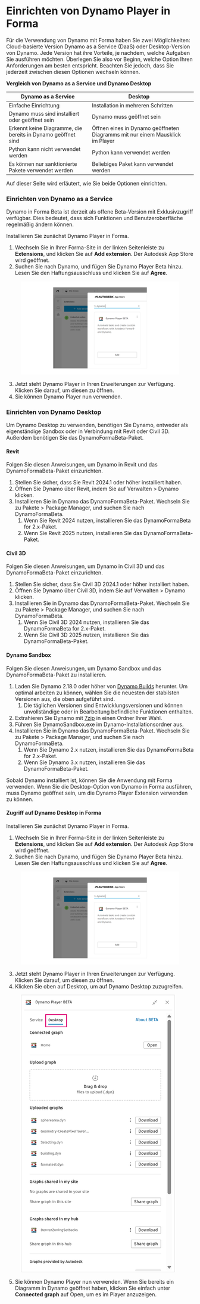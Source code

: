 # Einrichten von Dynamo Player in Forma


Für die Verwendung von Dynamo mit Forma haben Sie zwei Möglichkeiten: Cloud-basierte Version Dynamo as a Service (DaaS) oder Desktop-Version von Dynamo. Jede Version hat ihre Vorteile, je nachdem, welche Aufgaben Sie ausführen möchten. Überlegen Sie also vor Beginn, welche Option Ihren Anforderungen am besten entspricht. Beachten Sie jedoch, dass Sie jederzeit zwischen diesen Optionen wechseln können.

**Vergleich von Dynamo as a Service und Dynamo Desktop**

<table><thead><tr><th>Dynamo as a Service</th><th>Desktop</th><th data-hidden></th></tr></thead><tbody><tr><td>Einfache Einrichtung</td><td>Installation in mehreren Schritten</td><td></td></tr><tr><td>Dynamo muss sind installiert oder geöffnet sein</td><td>Dynamo muss geöffnet sein</td><td></td></tr><tr><td>Erkennt keine Diagramme, die bereits in Dynamo geöffnet sind</td><td>Öffnen eines in Dynamo geöffneten Diagramms mit nur einem Mausklick im Player</td><td></td></tr><tr><td>Python kann nicht verwendet werden</td><td>Python kann verwendet werden</td><td></td></tr><tr><td>Es können nur sanktionierte Pakete verwendet werden</td><td>Beliebiges Paket kann verwendet werden</td><td></td></tr></tbody></table>

Auf dieser Seite wird erläutert, wie Sie beide Optionen einrichten.

### Einrichten von Dynamo as a Service

Dynamo in Forma Beta ist derzeit als offene Beta-Version mit Exklusivzugriff verfügbar. Dies bedeutet, dass sich Funktionen und Benutzeroberfläche regelmäßig ändern können.

Installieren Sie zunächst Dynamo Player in Forma.

1. Wechseln Sie in Ihrer Forma-Site in der linken Seitenleiste zu **Extensions**, und klicken Sie auf **Add extension**. Der Autodesk App Store wird geöffnet.
2. Suchen Sie nach Dynamo, und fügen Sie Dynamo Player Beta hinzu. Lesen Sie den Haftungsausschluss und klicken Sie auf **Agree**.

<figure><img src="../.gitbook/assets/install-player.png" alt=""><figcaption></figcaption></figure>

3. Jetzt steht Dynamo Player in Ihren Erweiterungen zur Verfügung. Klicken Sie darauf, um diesen zu öffnen.
4. Sie können Dynamo Player nun verwenden.

### Einrichten von Dynamo Desktop

Um Dynamo Desktop zu verwenden, benötigen Sie Dynamo, entweder als eigenständige Sandbox oder in Verbindung mit Revit oder Civil 3D. Außerdem benötigen Sie das DynamoFormaBeta-Paket.

#### Revit

Folgen Sie diesen Anweisungen, um Dynamo in Revit und das DynamoFormaBeta-Paket einzurichten.

1. Stellen Sie sicher, dass Sie Revit 2024.1 oder höher installiert haben.
2. Öffnen Sie Dynamo über Revit, indem Sie auf Verwalten > Dynamo klicken.
3. Installieren Sie in Dynamo das DynamoFormaBeta-Paket. Wechseln Sie zu Pakete > Package Manager, und suchen Sie nach DynamoFormaBeta.
   1. Wenn Sie Revit 2024 nutzen, installieren Sie das DynamoFormaBeta for 2.x-Paket.
   2. Wenn Sie Revit 2025 nutzen, installieren Sie das DynamoFormaBeta-Paket.

#### Civil 3D

Folgen Sie diesen Anweisungen, um Dynamo in Civil 3D und das DynamoFormaBeta-Paket einzurichten.

1. Stellen Sie sicher, dass Sie Civil 3D 2024.1 oder höher installiert haben.
2. Öffnen Sie Dynamo über Civil 3D, indem Sie auf Verwalten > Dynamo klicken.
3. Installieren Sie in Dynamo das DynamoFormaBeta-Paket. Wechseln Sie zu Pakete > Package Manager, und suchen Sie nach DynamoFormaBeta.
   1. Wenn Sie Civil 3D 2024 nutzen, installieren Sie das DynamoFormaBeta for 2.x-Paket.
   2. Wenn Sie Civil 3D 2025 nutzen, installieren Sie das DynamoFormaBeta-Paket.

#### Dynamo Sandbox

Folgen Sie diesen Anweisungen, um Dynamo Sandbox und das DynamoFormaBeta-Paket zu installieren.

1. Laden Sie Dynamo 2.18.0 oder höher von [Dynamo Builds](https://dynamobuilds.com/) herunter. Um optimal arbeiten zu können, wählen Sie die neuesten der stabilsten Versionen aus, die oben aufgeführt sind.
   1. Die täglichen Versionen sind Entwicklungsversionen und können unvollständige oder in Bearbeitung befindliche Funktionen enthalten.
2. Extrahieren Sie Dynamo mit [7zip](https://www.7-zip.de/) in einen Ordner Ihrer Wahl.
3. Führen Sie DynamoSandbox.exe im Dynamo-Installationsordner aus.
4. Installieren Sie in Dynamo das DynamoFormaBeta-Paket. Wechseln Sie zu Pakete > Package Manager, und suchen Sie nach DynamoFormaBeta.
   1. Wenn Sie Dynamo 2.x nutzen, installieren Sie das DynamoFormaBeta for 2.x-Paket.
   2. Wenn Sie Dynamo 3.x nutzen, installieren Sie das DynamoFormaBeta-Paket.

Sobald Dynamo installiert ist, können Sie die Anwendung mit Forma verwenden. Wenn Sie die Desktop-Option von Dynamo in Forma ausführen, muss Dynamo geöffnet sein, um die Dynamo Player Extension verwenden zu können.

#### Zugriff auf Dynamo Desktop in Forma

Installieren Sie zunächst Dynamo Player in Forma.

1. Wechseln Sie in Ihrer Forma-Site in der linken Seitenleiste zu **Extensions**, und klicken Sie auf **Add extension**. Der Autodesk App Store wird geöffnet.
2. Suchen Sie nach Dynamo, und fügen Sie Dynamo Player Beta hinzu. Lesen Sie den Haftungsausschluss und klicken Sie auf **Agree**.

<figure><img src="../.gitbook/assets/install-player.png" alt=""><figcaption></figcaption></figure>

3. Jetzt steht Dynamo Player in Ihren Erweiterungen zur Verfügung. Klicken Sie darauf, um diesen zu öffnen.
4. Klicken Sie oben auf Desktop, um auf Dynamo Desktop zuzugreifen.

<figure><img src="../.gitbook/assets/dynamo-desktop.png" alt=""><figcaption></figcaption></figure>

5. Sie können Dynamo Player nun verwenden. Wenn Sie bereits ein Diagramm in Dynamo geöffnet haben, klicken Sie einfach unter **Connected graph** auf Open, um es im Player anzuzeigen.
